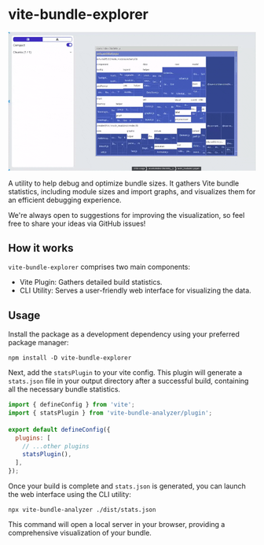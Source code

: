 # vite-bundle-explorer

![preview](https://raw.githubusercontent.com/Solant/vite-bundle-explorer/refs/heads/main/example.gif)

A utility to help debug and optimize bundle sizes. It gathers Vite bundle statistics,
including module sizes and import graphs, and visualizes them for an efficient debugging experience.

We're always open to suggestions for improving the visualization, so feel free to share your ideas via GitHub issues!

## How it works

`vite-bundle-explorer` comprises two main components:

- Vite Plugin: Gathers detailed build statistics.
- CLI Utility: Serves a user-friendly web interface for visualizing the data.

## Usage

Install the package as a development dependency using your preferred package manager:

```shell
npm install -D vite-bundle-explorer
```

Next, add the `statsPlugin` to your vite config. This plugin will generate a `stats.json` file in your output directory
after a successful build, containing all the necessary bundle statistics.

```javascript
import { defineConfig } from 'vite';
import { statsPlugin } from 'vite-bundle-analyzer/plugin';

export default defineConfig({
  plugins: [
    // ...other plugins
    statsPlugin(),
  ],
});
```

Once your build is complete and `stats.json` is generated, you can launch the web interface using the CLI utility:

```shell
npx vite-bundle-analyzer ./dist/stats.json
```

This command will open a local server in your browser, providing a comprehensive visualization of your bundle.

